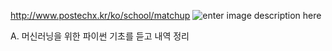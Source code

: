 http://www.postechx.kr/ko/school/matchup
![enter image description here](https://i.imgur.com/yz9KvCD.png)

A. 머신러닝을 위한 파이썬 기초를 듣고 내역 정리
